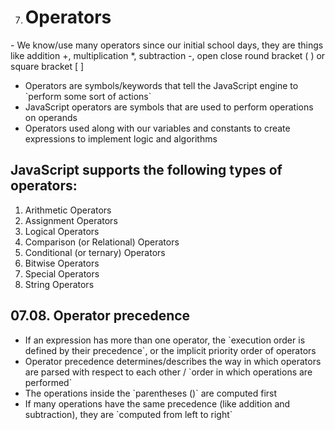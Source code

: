 7.  # Operators

\- We know/use many operators since our initial school days, they are things like addition +, multiplication \*, subtraction -, open close round bracket ( ) or square bracket \[ \]

- Operators are symbols/keywords that tell the JavaScript engine to \`perform some sort of actions\`
- JavaScript operators are symbols that are used to perform operations on operands
- Operators used along with our variables and constants to create expressions to implement logic and algorithms

## JavaScript supports the following types of operators:

1.  Arithmetic Operators
2.  Assignment Operators
3.  Logical Operators
4.  Comparison (or Relational) Operators
5.  Conditional (or ternary) Operators
6.  Bitwise Operators
7.  Special Operators
8.  String Operators

## 07.08. Operator precedence

- If an expression has more than one operator, the \`execution order is defined by their precedence\`, or the implicit priority order of operators
- Operator precedence determines/describes the way in which operators are parsed with respect to each other / \`order in which operations are performed\`
- The operations inside the \`parentheses ()\` are computed first
- If many operations have the same precedence (like addition and subtraction), they are \`computed from left to right\`

